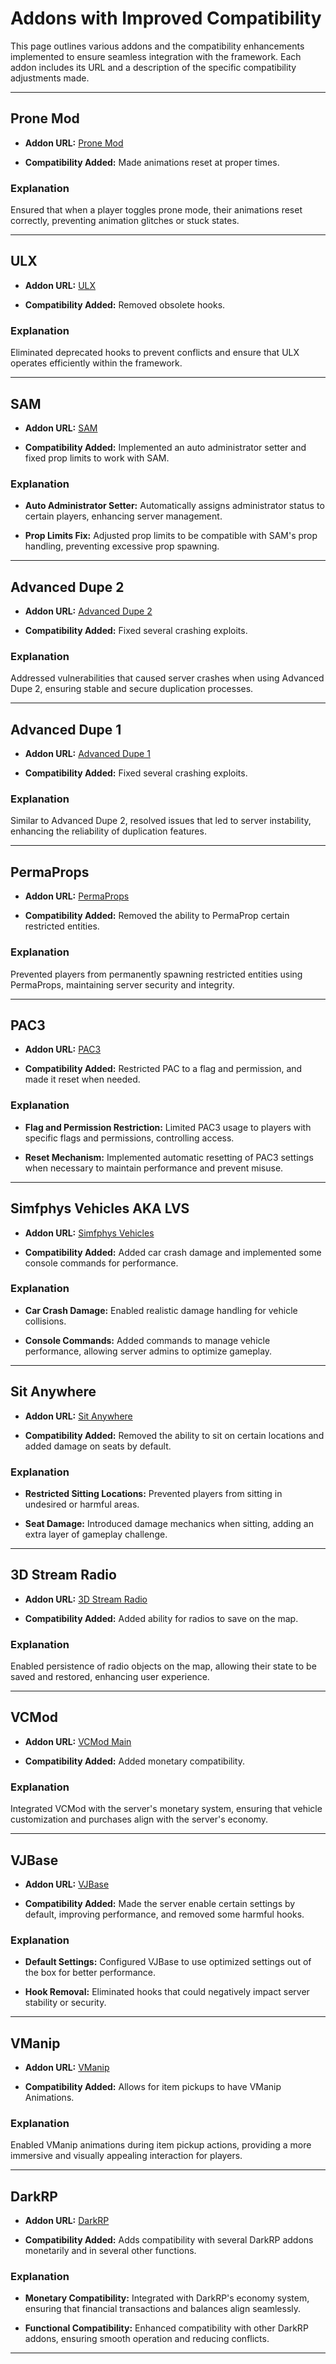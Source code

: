 # Addons with Improved Compatibility

This page outlines various addons and the compatibility enhancements implemented to ensure seamless integration with the framework. Each addon includes its URL and a description of the specific compatibility adjustments made.

---

## Prone Mod

- **Addon URL:** [Prone Mod](https://github.com/gspetrou/Prone-Mod)

- **Compatibility Added:** Made animations reset at proper times.

### Explanation

Ensured that when a player toggles prone mode, their animations reset correctly, preventing animation glitches or stuck states.

---

## ULX

- **Addon URL:** [ULX](https://steamcommunity.com/sharedfiles/filedetails/?id=557962280)

- **Compatibility Added:** Removed obsolete hooks.

### Explanation

Eliminated deprecated hooks to prevent conflicts and ensure that ULX operates efficiently within the framework.

---

## SAM

- **Addon URL:** [SAM](https://www.gmodstore.com/market/view/sam)

- **Compatibility Added:** Implemented an auto administrator setter and fixed prop limits to work with SAM.

### Explanation

- **Auto Administrator Setter:** Automatically assigns administrator status to certain players, enhancing server management.
  
- **Prop Limits Fix:** Adjusted prop limits to be compatible with SAM's prop handling, preventing excessive prop spawning.

---

## Advanced Dupe 2

- **Addon URL:** [Advanced Dupe 2](https://steamcommunity.com/sharedfiles/filedetails/?id=773402917)

- **Compatibility Added:** Fixed several crashing exploits.

### Explanation

Addressed vulnerabilities that caused server crashes when using Advanced Dupe 2, ensuring stable and secure duplication processes.

---

## Advanced Dupe 1

- **Addon URL:** [Advanced Dupe 1](https://steamcommunity.com/sharedfiles/filedetails/?id=163806212)

- **Compatibility Added:** Fixed several crashing exploits.

### Explanation

Similar to Advanced Dupe 2, resolved issues that led to server instability, enhancing the reliability of duplication features.

---

## PermaProps

- **Addon URL:** [PermaProps](https://steamcommunity.com/sharedfiles/filedetails/?id=220336312)

- **Compatibility Added:** Removed the ability to PermaProp certain restricted entities.

### Explanation

Prevented players from permanently spawning restricted entities using PermaProps, maintaining server security and integrity.

---

## PAC3

- **Addon URL:** [PAC3](https://steamcommunity.com/workshop/filedetails/?id=104691717)

- **Compatibility Added:** Restricted PAC to a flag and permission, and made it reset when needed.

### Explanation

- **Flag and Permission Restriction:** Limited PAC3 usage to players with specific flags and permissions, controlling access.
  
- **Reset Mechanism:** Implemented automatic resetting of PAC3 settings when necessary to maintain performance and prevent misuse.

---

## Simfphys Vehicles AKA LVS

- **Addon URL:** [Simfphys Vehicles](https://steamcommunity.com/sharedfiles/filedetails/?id=771487490)

- **Compatibility Added:** Added car crash damage and implemented some console commands for performance.

### Explanation

- **Car Crash Damage:** Enabled realistic damage handling for vehicle collisions.
  
- **Console Commands:** Added commands to manage vehicle performance, allowing server admins to optimize gameplay.

---

## Sit Anywhere

- **Addon URL:** [Sit Anywhere](https://steamcommunity.com/sharedfiles/filedetails/?id=108176967)

- **Compatibility Added:** Removed the ability to sit on certain locations and added damage on seats by default.

### Explanation

- **Restricted Sitting Locations:** Prevented players from sitting in undesired or harmful areas.
  
- **Seat Damage:** Introduced damage mechanics when sitting, adding an extra layer of gameplay challenge.

---

## 3D Stream Radio

- **Addon URL:** [3D Stream Radio](https://steamcommunity.com/sharedfiles/filedetails/?id=246756300)

- **Compatibility Added:** Added ability for radios to save on the map.

### Explanation

Enabled persistence of radio objects on the map, allowing their state to be saved and restored, enhancing user experience.

---

## VCMod

- **Addon URL:** [VCMod Main](https://www.gmodstore.com/market/view/vcmod-main)

- **Compatibility Added:** Added monetary compatibility.

### Explanation

Integrated VCMod with the server's monetary system, ensuring that vehicle customization and purchases align with the server's economy.

---

## VJBase

- **Addon URL:** [VJBase](https://steamcommunity.com/workshop/filedetails/?id=131759821)

- **Compatibility Added:** Made the server enable certain settings by default, improving performance, and removed some harmful hooks.

### Explanation

- **Default Settings:** Configured VJBase to use optimized settings out of the box for better performance.
  
- **Hook Removal:** Eliminated hooks that could negatively impact server stability or security.

---

## VManip

- **Addon URL:** [VManip](https://steamcommunity.com/workshop/filedetails/?id=2155366756)

- **Compatibility Added:** Allows for item pickups to have VManip Animations.

### Explanation

Enabled VManip animations during item pickup actions, providing a more immersive and visually appealing interaction for players.

---

## DarkRP

- **Addon URL:** [DarkRP](https://github.com/FPtje/DarkRP)

- **Compatibility Added:** Adds compatibility with several DarkRP addons monetarily and in several other functions.

### Explanation

- **Monetary Compatibility:** Integrated with DarkRP's economy system, ensuring that financial transactions and balances align seamlessly.
  
- **Functional Compatibility:** Enhanced compatibility with other DarkRP addons, ensuring smooth operation and reducing conflicts.

---